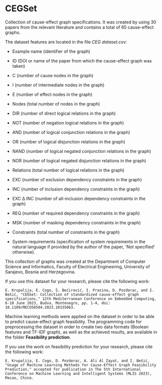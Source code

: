 # CEGSet

Collection of cause-effect graph specifications. It was created by using 30 papers from the relevant literature and contains a total of 65 cause-effect graphs.

The dataset features are located in the file *CEG dataset.csv*:

- Example name (identifier of the graph)
- ID (DOI or name of the paper from which the cause-effect graph was taken)

- C (number of cause nodes in the graph)
- I (number of intermediate nodes in the graph)
- E (number of effect nodes in the graph)
- Nodes (total number of nodes in the graph)

- DIR (number of direct logical relations in the graph)
- NOT (number of negation logical relations in the graph)
- AND (number of logical conjunction relations in the graph)
- OR (number of logical disjunction relations in the graph)
- NAND (number of logical negated conjunction relations in the graph)
- NOR (number of logical negated disjunction relations in the graph)
- Relations (total number of logical relations in the graph)

- EXC (number of exclusion dependency constraints in the graph)
- INC (number of inclusion dependency constraints in the graph)
- EXC ∆ INC (number of all-inclusion dependency constraints in the graph)
- REQ (number of required dependency constraints in the graph)
- MSK (number of masking dependency constraints in the graph)
- Constraints (total number of constraints in the graph)

- System requirements (specification of system requirements in the natural language if provided by the author of the paper, 'Not specified' otherwise).

This collection of graphs was created at the Department of Computer Science and Informatics, Faculty of Electrical Engineering, University of Sarajevo, Bosnia and Herzegovina.

If you use this dataset for your research, please cite the following work:

```
E. Krupalija, E. Cogo, Š. Bećirović, I. Prazina, D. Pozderac, and I. Bešić, "CEGSet: Collection of standardized cause-effect graph specifications," 12th Mediterranean Conference on Embedded Computing, 6-10 June 2023, Budva, Montenegro, pp. 1-4, doi: 10.1109/MECO58584.2023.10155063.
```

Machine learning methods were applied on the dataset in order to be able to predict cause-effect graph feasibility. The programming code for preprocessing the dataset in order to create two data formats (Boolean features and TF-IDF graph), as well as the achieved results, are available in the folder **Feasibility prediction**.

If you use the work on feasibility prediction for your research, please cite the following work:

```
E. Krupalija, E. Cogo, D. Pozderac, A. Ali Al Zayat, and I. Bešić, "Usage of Machine Learning Methods for Cause-Effect Graph Feasibility Prediction," accepted for publication in The 5th International Conference on Machine Learning and Intelligent Systems (MLIS 2023), Macao, China.
```
